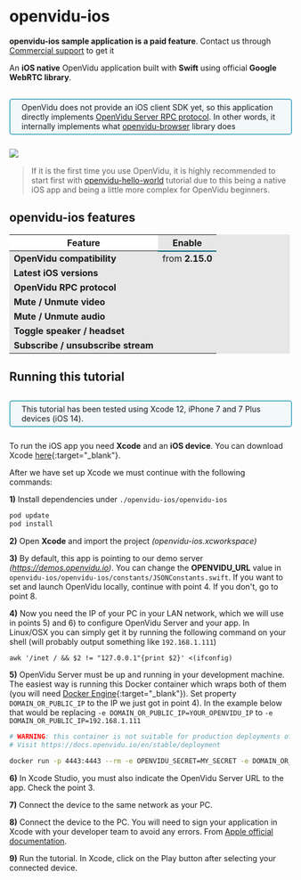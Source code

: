# openvidu-ios

<div class="warningBoxContent">
  <div style="display: table-cell; vertical-align: middle;">
      <i class="icon ion-android-alert warningIcon"></i>
  </div>
  <div class="warningBoxText">
    <strong>openvidu-ios sample application is a paid feature</strong>. Contact us through <a href="https://openvidu.io/support#commercial" target="_blank">Commercial support</a> to get it
  </div>
</div>

An **iOS native** OpenVidu application built with **Swift** using official **Google WebRTC library**.

<div style="
    display: table;
    border: 2px solid #0088aa9e;
    border-radius: 5px;
    width: 100%;
    margin-top: 30px;
    margin-bottom: 25px;
    padding: 5px 0 5px 0;
    background-color: rgba(0, 136, 170, 0.04);"><div style="display: table-cell; vertical-align: middle;">
    <i class="icon ion-android-alert" style="
    font-size: 50px;
    color: #0088aa;
    display: inline-block;
    padding-left: 25%;
"></i></div>
<div style="
    vertical-align: middle;
    display: table-cell;
    padding-left: 20px;
    padding-right: 20px;
    ">
	 OpenVidu does not provide an iOS client SDK yet, so this application directly implements <a href="developing/rpc/">OpenVidu Server RPC protocol</a>. In other words, it internally implements what <a target="_blank" href="reference-docs/openvidu-browser">openvidu-browser</a> library does
</div>
</div>

<div class="row">
    <div class="pro-gallery" style="margin: 20px 0 15px 0">
        <a data-fancybox="gallery-pro1" data-type="image" class="fancybox-img" href="img/tutorials/openvidu-iOS.png">
          <img class="img-responsive" style="margin: auto; max-height: 500px" src="img/tutorials/openvidu-iOS.png"/>
        </a>
    </div>
</div>

> If it is the first time you use OpenVidu, it is highly recommended to start first with [openvidu-hello-world](tutorials/openvidu-hello-world/) tutorial due to this being a native iOS app and being a little more complex for OpenVidu beginners.

## openvidu-ios features

<table class="table table-striped table-pricing" style="background: #e7e7e7">
    <thead>
        <tr>
            <th scope="col" style="background: #fff; border-bottom: 0px;">Feature</th>
            <th scope="col" style="border-bottom: 2px solid #005f76;">Enable</th>
        </tr>
    </thead>
    <tbody>
        <tr>
            <td scope="row"><strong>OpenVidu compatibility</strong></td>
            <td> from <strong>2.15.0</strong></td>
        </tr>
        <tr>
            <td scope="row"><strong>Latest iOS versions</strong></td>
            <td><i class="icon ion-checkmark pricing-table-icon"></i></td>
        </tr>
        <tr>
            <td scope="row"><strong>OpenVidu RPC protocol</strong></td>
            <td><i class="icon ion-checkmark pricing-table-icon"></i></td>
        </tr>
        <tr>
            <td scope="row"><strong>Mute / Unmute video</strong></td>
            <td><i class="icon ion-checkmark pricing-table-icon"></i></td>
        </tr>
        <tr>
            <td scope="row"><strong>Mute / Unmute audio</strong></td>
            <td><i class="icon ion-checkmark pricing-table-icon"></i></td>
        </tr>
        <tr>
            <td scope="row"><strong>Toggle speaker / headset</strong></td>
            <td><i class="icon ion-checkmark pricing-table-icon"></i></td>
        </tr>
        <tr>
            <td scope="row"><strong>Subscribe / unsubscribe stream</strong></td>
            <td><i class="icon ion-checkmark pricing-table-icon"></i></td>
        </tr>
    </tbody>
</table>

## Running this tutorial

<div style="
    display: table;
    border: 2px solid #0088aa9e;
    border-radius: 5px;
    width: 100%;
    margin-top: 30px;
    margin-bottom: 25px;
    padding: 5px 0 5px 0;
    background-color: rgba(0, 136, 170, 0.04);"><div style="display: table-cell; vertical-align: middle;">
    <i class="icon ion-android-alert" style="
    font-size: 50px;
    color: #0088aa;
    display: inline-block;
    padding-left: 25%;
"></i></div>
<div style="
    vertical-align: middle;
    display: table-cell;
    padding-left: 20px;
    padding-right: 20px;
    ">
	 This tutorial has been tested using Xcode 12, iPhone 7 and 7 Plus devices (iOS 14).
</div>
</div>

To run the iOS app you need **Xcode** and an **iOS device**.
You can download Xcode [here](https://developer.apple.com/xcode/){:target="_blank"}.

After we have set up Xcode we must continue with the following commands:

**1)** Install dependencies under `./openvidu-ios/openvidu-ios`

```bash
pod update
pod install
```

**2)** Open **Xcode** and import the project _(openvidu-ios.xcworkspace)_

**3)** By default, this app is pointing to our demo server _(https://demos.openvidu.io)_. You can change the **OPENVIDU_URL** value in `openvidu-ios/openvidu-ios/constants/JSONConstants.swift`. If you want to set and launch OpenVidu locally, continue with point 4. If you don't, go to point 8.

**4)** Now you need the IP of your PC in your LAN network, which we will use in points 5) and 6) to configure OpenVidu Server and your app. In Linux/OSX you can simply get it by running the following command on your shell (will probably output something like `192.168.1.111`)


```console
awk '/inet / && $2 != "127.0.0.1"{print $2}' <(ifconfig)
```

**5)** OpenVidu Server must be up and running in your development machine. The easiest way is running this Docker container which wraps both of them (you will need [Docker Engine](https://docs.docker.com/engine/){:target="\_blank"}). Set property `DOMAIN_OR_PUBLIC_IP` to the IP we just got in point 4). In the example below that would be replacing `-e DOMAIN_OR_PUBLIC_IP=YOUR_OPENVIDU_IP` to `-e DOMAIN_OR_PUBLIC_IP=192.168.1.111`

```bash
# WARNING: this container is not suitable for production deployments of OpenVidu
# Visit https://docs.openvidu.io/en/stable/deployment

docker run -p 4443:4443 --rm -e OPENVIDU_SECRET=MY_SECRET -e DOMAIN_OR_PUBLIC_IP=YOUR_OPENVIDU_IP openvidu/openvidu-dev:2.22.0
```

**6)** In Xcode Studio, you must also indicate the OpenVidu Server URL to the app. Check the point 3.

**7)** Connect the device to the same network as your PC.

**8)** Connect the device to the PC. You will need to sign your application in Xcode with your developer team to avoid any errors. From [Apple official documentation](https://help.apple.com/xcode/mac/current/#/dev5a825a1ca).

**9)** Run the tutorial. In Xcode, click on the Play button after selecting your connected device.

<link rel="stylesheet" href="https://cdnjs.cloudflare.com/ajax/libs/fancybox/3.1.20/jquery.fancybox.min.css" />
<script src="https://cdnjs.cloudflare.com/ajax/libs/fancybox/3.1.20/jquery.fancybox.min.js"></script>
<script type='text/javascript' src='js/fancybox-setup.js'></script>